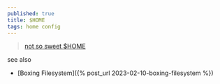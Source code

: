 ```yaml
---
published: true
title: $HOME
tags: home config
---
```

> [not so sweet $HOME](https://news.ycombinator.com/item?id=37153862)

see also
- [Boxing Filesystem]({% post_url 2023-02-10-boxing-filesystem %})